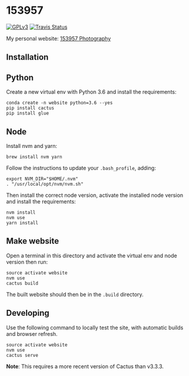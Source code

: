 153957
======

[![GPLv3](https://img.shields.io/badge/license-GPLv3-blue.svg)](https://github.com/153957/153957/blob/master/LICENSE)
[![Travis Status](http://img.shields.io/travis/153957/153957/master.svg)](https://travis-ci.org/153957/153957)

My personal website: [153957 Photography](http://arne.delaat.net)


Installation
------------

Python
------

Create a new virtual env with Python 3.6 and install the requirements:

    conda create -n website python=3.6 --yes
    pip install cactus
    pip install glue


Node
----

Install nvm and yarn:

    brew install nvm yarn

Follow the instructions to update your `.bash_profile`, adding:

    export NVM_DIR="$HOME/.nvm"
    . "/usr/local/opt/nvm/nvm.sh"

Then install the correct node version, activate the installed node
version and install the requirements:

    nvm install
    nvm use
    yarn install


Make website
------------

Open a terminal in this directory and activate the virtual env and node version then run:

    source activate website
    nvm use
    cactus build

The built website should then be in the `.build` directory.


Developing
----------

Use the following command to locally test the site, with automatic
builds and browser refresh.

    source activate website
    nvm use
    cactus serve

**Note**: This requires a more recent version of Cactus than v3.3.3.
